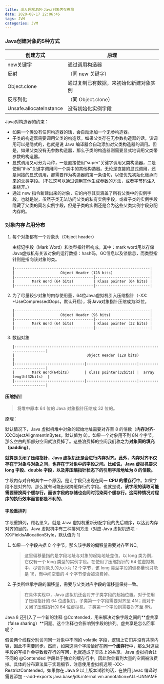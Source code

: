 ```yaml
---
title: 深入理解JVM-Java对象内存布局
date: 2020-08-17 22:06:46
tags: JVM
categories: JVM
---
```


### Java创建对象的5种方式

| 创建方式                | 原理                                   |
| ----------------------- | -------------------------------------- |
| new关键字               | 通过调用构造器                         |
| 反射                    | （同 new 关键字）                      |
| Object.clone            | 通过复制已有数据，来初始化新建对象实例 |
| 反序列化                | （同 Object.clone）                    |
| Unsafe.allocateInstance | 没有初始化实例字段                     |

Java对构造器的约束：

- 如果一个类没有任何构造器的话，会自动添加一个无参构造器。
- 子类的构造器需要调用父类的构造器。如果父类存在无参数构造器的话，该调用可以是隐式的，也就是说 Java 编译器会自动添加对父类构造器的调用。但是，如果父类没有无参数构造器，那么子类的构造器则需要显式地调用父类带参数的构造器。
- 显式调用又可分为两种，一是直接使用“super”关键字调用父类构造器，二是使用“this”关键字调用同一个类中的其他构造器。无论是直接的显式调用，还是间接的显式调用，都需要作为构造器的第一条语句，以便优先初始化继承而来的父类字段。（不过这可以通过调用其他生成参数的方法，或者字节码注入来绕开。）
- 通过 new 指令新建出来的对象，它的内存其实涵盖了所有父类中的实例字段。也就是说，虽然子类无法访问父类的私有实例字段，或者子类的实例字段隐藏了父类的同名实例字段，但是子类的实例还是会为这些父类实例字段分配内存的。

### 对象内存占用分布

1. 每个对象都有一个对象头（Object header）

   由标记字段（Mark Word）和类型指针所构成。其中：mark word用以存储Java虚拟机有关该对象的运行数据：hash码，GC信息以及锁信息，而类型指针则是指向该对象的类。

   ```
   |--------------------------------------------------------------|
   |                     Object Header (128 bits)                 |
   |------------------------------------|-------------------------|
   |        Mark Word (64 bits)         | Klass pointer (64 bits) |
   |------------------------------------|-------------------------|
   ```

2. 为了尽量较少对象的内存使用量，64位Java虚拟机引入压缩指针（-XX: +UseCompressedOops，默认开启），将Java对象指针压缩成为32位。

   ```
   |--------------------------------------------------------------|
   |                     Object Header (96 bits)                  |
   |------------------------------------|-------------------------|
   |        Mark Word (64 bits)         | Klass pointer (32 bits) |
   |------------------------------------|-------------------------|
   ```

3. 数组对象

   ```
   |---------------------------------------------------------------------------------|
   |                                 Object Header (128 bits)                        |
   |--------------------------------|-----------------------|------------------------|
   |        Mark Word(64bits)       | Klass pointer(32bits) |  array length(32bits)  |
   |--------------------------------|-----------------------|------------------------|
   ```

#### 压缩指针

> 将堆中原本 64 位的 Java 对象指针压缩成 32 位的。

原理：

默认情况下，Java 虚拟机堆中对象的起始地址需要对齐至 8 的倍数（**内存对齐**-XX:ObjectAlignmentInBytes，默认值为 8）。如果一个对象用不到 8N 个字节，那么空白的那部分空间就浪费掉了。这些浪费掉的空间我们称之为**对象间的填充（padding）**。

**就算是关闭了压缩指针，Java 虚拟机还是会进行内存对齐。此外，内存对齐不仅存在于对象与对象之间，也存在于对象中的字段之间。比如说，Java 虚拟机要求 long 字段、double 字段，以及非压缩指针状态下的引用字段地址为 8 的倍数。**

字段内存对齐的其中一个原因，是让字段只出现在同一 **CPU 的缓存行**中。如果字段不是对齐的，那么就有可能出现跨缓存行的字段。也就是说，**该字段的读取可能需要替换两个缓存行，而该字段的存储也会同时污染两个缓存行。这两种情况对程序的执行效率而言都是不利的**。

#### 字段重排列

字段重排列，顾名思义，就是 Java 虚拟机重新分配字段的先后顺序，以达到内存对齐的目的。Java 虚拟机中有三种排列方法（对应 Java 虚拟机选项 -XX:FieldsAllocationStyle，默认值为 1）

1. 如果一个字段占据 C 个字节，那么该字段的偏移量需要对齐至 NC。

   > 这里偏移量指的是字段地址与对象的起始地址差值。以 long 类为例，它仅有一个 long 类型的实例字段。在使用了压缩指针的 64 位虚拟机中，尽管对象头的大小为 12 个字节，该 long 类型字段的偏移量也只能是 16，而中间空着的 4 个字节便会被浪费掉。

2. 子类所继承字段的偏移量，需要与父类对应字段的偏移量保持一致。

   > 在具体实现中，Java 虚拟机还会对齐子类字段的起始位置。对于使用了压缩指针的 64 位虚拟机，子类第一个字段需要对齐至 4N；而对于关闭了压缩指针的 64 位虚拟机，子类第一个字段则需要对齐至 8N。

Java 8 还引入了一个新的注释 @Contended，用来解决对象字段之间的**虚共享（false sharing）**问题。这个注释也会影响到字段的排列。虚共享是怎么回事呢？

假设两个线程分别访问同一对象中不同的 volatile 字段，逻辑上它们并没有共享内容，因此不需要同步。然而，如果这两个字段恰好在**同一个缓存行**中，那么对这些字段的写操作会导致缓存行的写回，也就造成了实质上的共享。Java 虚拟机会让不同的 @Contended 字段处于独立的缓存行中，因此你会看到大量的空间被浪费掉。具体的分布算法属于实现细节，注意使用虚拟机选项 -XX:-RestrictContended。如果你在 Java 9 以上版本试验的话，在使用 javac 编译时需要添加 --add-exports java.base/jdk.internal.vm.annotation=ALL-UNNAME
